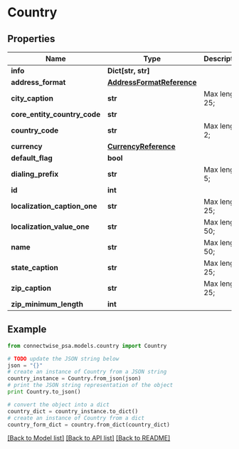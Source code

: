 # Country


## Properties
Name | Type | Description | Notes
------------ | ------------- | ------------- | -------------
**info** | **Dict[str, str]** |  | [optional] 
**address_format** | [**AddressFormatReference**](AddressFormatReference.md) |  | [optional] 
**city_caption** | **str** |  Max length: 25; | [optional] 
**core_entity_country_code** | **str** |  | [optional] 
**country_code** | **str** |  Max length: 2; | [optional] 
**currency** | [**CurrencyReference**](CurrencyReference.md) |  | [optional] 
**default_flag** | **bool** |  | [optional] 
**dialing_prefix** | **str** |  Max length: 5; | [optional] 
**id** | **int** |  | [optional] 
**localization_caption_one** | **str** |  Max length: 25; | [optional] 
**localization_value_one** | **str** |  Max length: 50; | [optional] 
**name** | **str** |  Max length: 50; | 
**state_caption** | **str** |  Max length: 25; | [optional] 
**zip_caption** | **str** |  Max length: 25; | [optional] 
**zip_minimum_length** | **int** |  | [optional] 

## Example

```python
from connectwise_psa.models.country import Country

# TODO update the JSON string below
json = "{}"
# create an instance of Country from a JSON string
country_instance = Country.from_json(json)
# print the JSON string representation of the object
print Country.to_json()

# convert the object into a dict
country_dict = country_instance.to_dict()
# create an instance of Country from a dict
country_form_dict = country.from_dict(country_dict)
```
[[Back to Model list]](../README.md#documentation-for-models) [[Back to API list]](../README.md#documentation-for-api-endpoints) [[Back to README]](../README.md)


